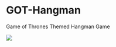 # GOT-Hangman
Game of Thrones Themed Hangman Game 

![](https://media.giphy.com/media/26wkskeOrbhesCYiA/giphy.gif)
